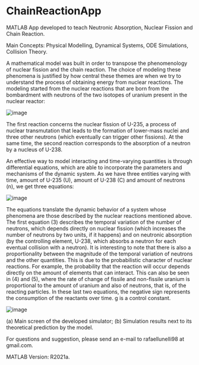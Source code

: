 # ChainReactionApp
MATLAB App developed to teach Neutronic Absorption, Nuclear Fission and Chain Reaction. 

Main Concepts: Physical Modelling, Dynamical Systems, ODE Simulations, Collision Theory.

A mathematical model was built in order to transpose the phenomenology of nuclear fission and the chain reaction. The choice of modeling these phenomena is justified by how central these themes are when we try to understand the process of obtaining energy from nuclear reactions. The modeling started from the nuclear reactions that are born from the bombardment with neutrons of the two isotopes of uranium present in the nuclear reactor:

![image](https://user-images.githubusercontent.com/26350626/184990666-1da3b324-60ca-4563-9f9d-1a79522aee4f.png)

The first reaction concerns the nuclear fission of U-235, a process of nuclear transmutation that leads to the formation of lower-mass nuclei and three other neutrons (which eventually can trigger other fissions). At the same time, the second reaction corresponds to the absorption of a neutron by a nucleus of U-238.

An effective way to model interacting and time-varying quantities is through differential equations, which are able to incorporate the parameters and mechanisms of the dynamic system. As we have three entities varying with time, amount of U-235 (U), amount of U-238 (C) and amount of neutrons (n), we get three equations:

![image](https://user-images.githubusercontent.com/26350626/184990685-6d1239f0-dad6-4771-bbea-190570d9a1e0.png)

The equations translate the dynamic behavior of a system whose phenomena are those described by the nuclear reactions mentioned above. The first equation (3) describes the temporal variation of the number of neutrons, which depends directly on nuclear fission (which increases the number of neutrons by two units, if it happens) and on neutronic absorption (by the controlling element, U-238, which absorbs a neutron for each eventual collision with a neutron). It is interesting to note that there is also a proportionality between the magnitude of the temporal variation of neutrons and the other quantities. This is due to the probabilistic character of nuclear reactions. For example, the probability that the reaction will occur depends directly on the amount of elements that can interact. This can also be seen in (4) and (5), where the rate of change of fissile and non-fissile uranium is proportional to the amount of uranium and also of neutrons, that is, of the reacting particles. In these last two equations, the negative sign represents the consumption of the reactants over time. g is a control constant.

![image](https://user-images.githubusercontent.com/26350626/184991575-3e528816-87fb-406f-84dc-d3b339aa486b.png)

(a) Main screen of the developed simulator; (b) Simulation results next to its theoretical prediction by the model.


For questions and suggestion, please send an e-mail to rafaellunelli98 at gmail.com. 

MATLAB Version: R2021a.
